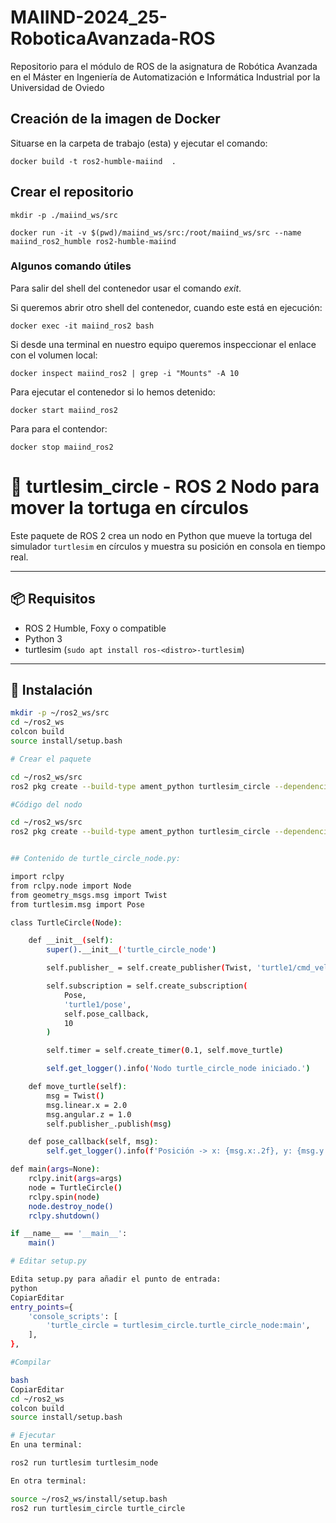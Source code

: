 # MAIIND-2024_25-RoboticaAvanzada-ROS
Repositorio para el módulo de ROS de la asignatura de Robótica Avanzada en el Máster en Ingeniería de Automatización e Informática Industrial por la Universidad de Oviedo

## Creación de la imagen de Docker

Situarse en la carpeta de trabajo (esta) y ejecutar el comando:

```
docker build -t ros2-humble-maiind  .
```

## Crear el repositorio

```
mkdir -p ./maiind_ws/src

docker run -it -v $(pwd)/maiind_ws/src:/root/maiind_ws/src --name maiind_ros2_humble ros2-humble-maiind

```

### Algunos comando útiles
Para salir del shell del contenedor usar el comando *exit*.

Si queremos abrir otro shell del contenedor, cuando este está en ejecución:
```
docker exec -it maiind_ros2 bash
```
Si desde una terminal en nuestro equipo queremos inspeccionar el enlace con el volumen local:
```
docker inspect maiind_ros2 | grep -i "Mounts" -A 10
```
Para ejecutar el contenedor si lo hemos detenido:
```
docker start maiind_ros2
```
Para para el contendor:
```
docker stop maiind_ros2
```

# 🐢 turtlesim_circle - ROS 2 Nodo para mover la tortuga en círculos

Este paquete de ROS 2 crea un nodo en Python que mueve la tortuga del simulador `turtlesim` en círculos y muestra su posición en consola en tiempo real.

---

## 📦 Requisitos

- ROS 2 Humble, Foxy o compatible
- Python 3
- turtlesim (`sudo apt install ros-<distro>-turtlesim`)

---

## 🚀 Instalación

```bash
mkdir -p ~/ros2_ws/src
cd ~/ros2_ws
colcon build
source install/setup.bash

# Crear el paquete

cd ~/ros2_ws/src
ros2 pkg create --build-type ament_python turtlesim_circle --dependencies rclpy turtlesim

#Código del nodo

cd ~/ros2_ws/src
ros2 pkg create --build-type ament_python turtlesim_circle --dependencies rclpy turtlesim


## Contenido de turtle_circle_node.py:

import rclpy
from rclpy.node import Node
from geometry_msgs.msg import Twist
from turtlesim.msg import Pose

class TurtleCircle(Node):

    def __init__(self):
        super().__init__('turtle_circle_node')

        self.publisher_ = self.create_publisher(Twist, 'turtle1/cmd_vel', 10)

        self.subscription = self.create_subscription(
            Pose,
            'turtle1/pose',
            self.pose_callback,
            10
        )

        self.timer = self.create_timer(0.1, self.move_turtle)

        self.get_logger().info('Nodo turtle_circle_node iniciado.')

    def move_turtle(self):
        msg = Twist()
        msg.linear.x = 2.0
        msg.angular.z = 1.0
        self.publisher_.publish(msg)

    def pose_callback(self, msg):
        self.get_logger().info(f'Posición -> x: {msg.x:.2f}, y: {msg.y:.2f}, theta: {msg.theta:.2f}')

def main(args=None):
    rclpy.init(args=args)
    node = TurtleCircle()
    rclpy.spin(node)
    node.destroy_node()
    rclpy.shutdown()

if __name__ == '__main__':
    main()

# Editar setup.py

Edita setup.py para añadir el punto de entrada:
python
CopiarEditar
entry_points={
    'console_scripts': [
        'turtle_circle = turtlesim_circle.turtle_circle_node:main',
    ],
},

#Compilar

bash
CopiarEditar
cd ~/ros2_ws
colcon build
source install/setup.bash

# Ejecutar
En una terminal:

ros2 run turtlesim turtlesim_node

En otra terminal:

source ~/ros2_ws/install/setup.bash
ros2 run turtlesim_circle turtle_circle



